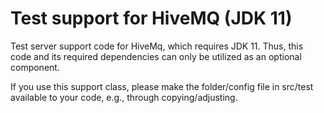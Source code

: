 # Test support for HiveMQ (JDK 11)

Test server support code for HiveMq, which requires JDK 11. Thus, this code and its required dependencies can only be utilized as an optional component.

If you use this support class, please make the folder/config file in src/test available to your code, e.g., through copying/adjusting.

